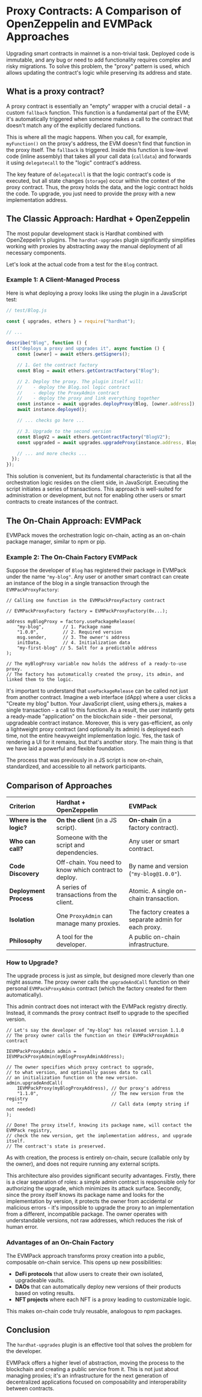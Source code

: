 # Proxy Contracts: A Comparison of OpenZeppelin and EVMPack Approaches

Upgrading smart contracts in mainnet is a non-trivial task. Deployed code is immutable, and any bug or need to add functionality requires complex and risky migrations. To solve this problem, the "proxy" pattern is used, which allows updating the contract's logic while preserving its address and state.

## What is a proxy contract?

A proxy contract is essentially an "empty" wrapper with a crucial detail - a custom `fallback` function. This function is a fundamental part of the EVM; it's automatically triggered when someone makes a call to the contract that doesn't match any of the explicitly declared functions.

This is where all the magic happens. When you call, for example, `myFunction()` on the proxy's address, the EVM doesn't find that function in the proxy itself. The `fallback` is triggered. Inside this function is low-level code (inline assembly) that takes all your call data (`calldata`) and forwards it using `delegatecall` to the "logic" contract's address.

The key feature of `delegatecall` is that the logic contract's code is executed, but all state changes (`storage`) occur within the context of the proxy contract. Thus, the proxy holds the data, and the logic contract holds the code. To upgrade, you just need to provide the proxy with a new implementation address.

## The Classic Approach: Hardhat + OpenZeppelin

The most popular development stack is Hardhat combined with OpenZeppelin's plugins. The `hardhat-upgrades` plugin significantly simplifies working with proxies by abstracting away the manual deployment of all necessary components.

Let's look at the actual code from a test for the `Blog` contract.

### Example 1: A Client-Managed Process

Here is what deploying a proxy looks like using the plugin in a JavaScript test:

```javascript
// test/Blog.js

const { upgrades, ethers } = require("hardhat");

// ...

describe("Blog", function () {
  it("deploys a proxy and upgrades it", async function () {
    const [owner] = await ethers.getSigners();

    // 1. Get the contract factory
    const Blog = await ethers.getContractFactory("Blog");

    // 2. Deploy the proxy. The plugin itself will:
    //    - deploy the Blog.sol logic contract
    //    - deploy the ProxyAdmin contract
    //    - deploy the proxy and link everything together
    const instance = await upgrades.deployProxy(Blog, [owner.address]);
    await instance.deployed();

    // ... checks go here ...

    // 3. Upgrade to the second version
    const BlogV2 = await ethers.getContractFactory("BlogV2");
    const upgraded = await upgrades.upgradeProxy(instance.address, BlogV2);

    // ... and more checks ...
  });
});
```

This solution is convenient, but its fundamental characteristic is that all the orchestration logic resides on the client side, in JavaScript. Executing the script initiates a series of transactions. This approach is well-suited for administration or development, but not for enabling other users or smart contracts to create instances of the contract.

## The On-Chain Approach: EVMPack

EVMPack moves the orchestration logic on-chain, acting as an on-chain package manager, similar to npm or pip.

### Example 2: The On-Chain Factory EVMPack

Suppose the developer of `Blog` has registered their package in EVMPack under the name `"my-blog"`. Any user or another smart contract can create an instance of the blog in a single transaction through the `EVMPackProxyFactory`:

```solidity
// Calling one function in the EVMPackProxyFactory contract

// EVMPackProxyFactory factory = EVMPackProxyFactory(0x...);

address myBlogProxy = factory.usePackageRelease(
    "my-blog",       // 1. Package name
    "1.0.0",         // 2. Required version
    msg.sender,      // 3. The owner's address
    initData,        // 4. Initialization data
    "my-first-blog" // 5. Salt for a predictable address
);

// The myBlogProxy variable now holds the address of a ready-to-use proxy.
// The factory has automatically created the proxy, its admin, and linked them to the logic.
```

It's important to understand that `usePackageRelease` can be called not just from another contract. Imagine a web interface (dApp) where a user clicks a "Create my blog" button. Your JavaScript client, using ethers.js, makes a single transaction - a call to this function. As a result, the user instantly gets a ready-made "application" on the blockchain side - their personal, upgradeable contract instance. Moreover, this is very gas-efficient, as only a lightweight proxy contract (and optionally its admin) is deployed each time, not the entire heavyweight implementation logic. Yes, the task of rendering a UI for it remains, but that's another story. The main thing is that we have laid a powerful and flexible foundation.

The process that was previously in a JS script is now on-chain, standardized, and accessible to all network participants.

## Comparison of Approaches

| Criterion | Hardhat + OpenZeppelin | EVMPack |
| :--- | :--- | :--- |
| **Where is the logic?** | **On the client** (in a JS script). | **On-chain** (in a factory contract). |
| **Who can call?**| Someone with the script and dependencies. | Any user or smart contract. |
| **Code Discovery** | Off-chain. You need to know which contract to deploy. | By name and version (`"my-blog@1.0.0"`). |
| **Deployment Process** | A series of transactions from the client. | Atomic. A single on-chain transaction. |
| **Isolation** | One `ProxyAdmin` can manage many proxies. | The factory creates a separate admin for each proxy. |
| **Philosophy** | A tool for the developer. | A public on-chain infrastructure. |

### How to Upgrade?

The upgrade process is just as simple, but designed more cleverly than one might assume. The proxy owner calls the `upgradeAndCall` function on their personal `EVMPackProxyAdmin` contract (which the factory created for them automatically).

This admin contract does not interact with the EVMPack registry directly. Instead, it commands the proxy contract itself to upgrade to the specified version.

```solidity
// Let's say the developer of "my-blog" has released version 1.1.0
// The proxy owner calls the function on their EVMPackProxyAdmin contract

IEVMPackProxyAdmin admin = IEVMPackProxyAdmin(myBlogProxyAdminAddress);

// The owner specifies which proxy contract to upgrade,
// to what version, and optionally passes data to call
// an initialization function on the new version.
admin.upgradeAndCall(
    IEVMPackProxy(myBlogProxyAddress), // Our proxy's address
    "1.1.0",                           // The new version from the registry
    ""                                 // Call data (empty string if not needed)
);

// Done! The proxy itself, knowing its package name, will contact the EVMPack registry,
// check the new version, get the implementation address, and upgrade itself.
// The contract's state is preserved.
```

As with creation, the process is entirely on-chain, secure (callable only by the owner), and does not require running any external scripts.

This architecture also provides significant security advantages. Firstly, there is a clear separation of roles: a simple admin contract is responsible only for authorizing the upgrade, which minimizes its attack surface. Secondly, since the proxy itself knows its package name and looks for the implementation by version, it protects the owner from accidental or malicious errors - it's impossible to upgrade the proxy to an implementation from a different, incompatible package. The owner operates with understandable versions, not raw addresses, which reduces the risk of human error.

### Advantages of an On-Chain Factory

The EVMPack approach transforms proxy creation into a public, composable on-chain service. This opens up new possibilities:

-   **DeFi protocols** that allow users to create their own isolated, upgradeable vaults.
-   **DAOs** that can automatically deploy new versions of their products based on voting results.
-   **NFT projects** where each NFT is a proxy leading to customizable logic.

This makes on-chain code truly reusable, analogous to npm packages.

## Conclusion

The `hardhat-upgrades` plugin is an effective tool that solves the problem for the developer.

EVMPack offers a higher level of abstraction, moving the process to the blockchain and creating a public service from it. This is not just about managing proxies; it's an infrastructure for the next generation of decentralized applications focused on composability and interoperability between contracts.
